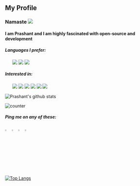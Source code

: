 ## My Profile
### Namaste <img src="https://img.icons8.com/emoji/24/000000/folded-hands-light-skin-tone.png"/>
#### I am Prashant and I am highly fascinated with open-source and development

##### Languages I prefer:<br>
<ul>
   <img src="https://img.icons8.com/color/48/000000/python.png">
   <img src="https://img.icons8.com/color/48/000000/c-plus-plus-logo.png">
   <img src="https://img.icons8.com/color/48/000000/c-programming.png">
</ul>

##### Interested in:<br>
 <ul>
  <img src="https://img.icons8.com/color/64/000000/django.png"/>
  <img src="https://img.icons8.com/color/48/000000/amazon-web-services.png"/>
  <img src="https://img.icons8.com/color/48/000000/source-code.png"/>
  <img src="https://img.icons8.com/cute-clipart/48/000000/machine-learning.png"/>
  <img src="https://img.icons8.com/fluent/48/000000/blockchain-new-logo.png"/> 
  <img src="https://img.icons8.com/cotton/48/000000/artificial-intelligence.png"/>
 </ul>


![Prashant's github stats](https://github-readme-stats.vercel.app/api?username=pra17dod&theme=vue&show_icons=true&count_private=true&hide=stars)

<p> <img src="https://komarev.com/ghpvc/?username=pra17dod&color=green" alt="counter" /> </p>




##### Ping me on any of these: <br>
[<img src="https://img.icons8.com/color/48/000000/twitter.png" width="3.5%"/>](https://twitter.com/@dodiya_prashant)
[<img src="https://img.icons8.com/color/48/000000/linkedin.png" width="3.5%"/>](https://www.linkedin.com/in/dodiya-prashant)
[<img src="https://img.icons8.com/fluent/48/000000/instagram-new.png" width="3.5%"/>](https://www.instagram.com/prance_always)
<a href="mailto:pra17dod@gmail.com"> <img src="https://img.icons8.com/color/48/000000/gmail.png" width="3.5%"/> </a>




 
[![Top Langs](https://github-readme-stats.vercel.app/api/top-langs/?username=pra17dod&layout=compact&hide=css)](https://github.com/pra17dod/github-readme-stats&theme=vue)



